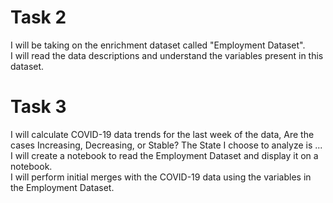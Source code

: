 # Task 2
I will be taking on the enrichment dataset called "Employment Dataset".  
I will read the data descriptions and understand the variables present in this dataset.  

# Task 3
I will calculate COVID-19 data trends for the last week of the data, Are the cases Increasing, Decreasing, or Stable? The State I choose to analyze is ...  
I will create a notebook to read the Employment Dataset and display it on a notebook.  
I will perform initial merges with the COVID-19 data using the variables in the Employment Dataset.  
